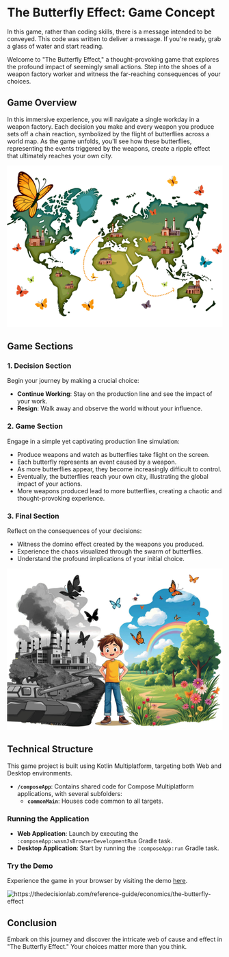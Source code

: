 # The Butterfly Effect: Game Concept

In this game, rather than coding skills, there is a message intended to be conveyed. This code was written to deliver a message. If you're ready, grab a glass of water and start reading.

Welcome to "The Butterfly Effect," a thought-provoking game that explores the profound impact of seemingly small actions. Step into the shoes of a weapon factory worker and witness the far-reaching consequences of your choices.

## Game Overview

In this immersive experience, you will navigate a single workday in a weapon factory. Each decision you make and every weapon you produce sets off a chain reaction, symbolized by the flight of butterflies across a world map. As the game unfolds, you'll see how these butterflies, representing the events triggered by the weapons, create a ripple effect that ultimately reaches your own city.

<img src="assets/1.png" alt="The Butterfly Effect" width="720"/>

## Game Sections

### 1. Decision Section
Begin your journey by making a crucial choice:
- **Continue Working**: Stay on the production line and see the impact of your work.
- **Resign**: Walk away and observe the world without your influence.

### 2. Game Section
Engage in a simple yet captivating production line simulation:
- Produce weapons and watch as butterflies take flight on the screen.
- Each butterfly represents an event caused by a weapon.
- As more butterflies appear, they become increasingly difficult to control.
- Eventually, the butterflies reach your own city, illustrating the global impact of your actions.
- More weapons produced lead to more butterflies, creating a chaotic and thought-provoking experience.

### 3. Final Section
Reflect on the consequences of your decisions:
- Witness the domino effect created by the weapons you produced.
- Experience the chaos visualized through the swarm of butterflies.
- Understand the profound implications of your initial choice.

<img src="assets/2.jpg" alt="The Butterfly Effect Conclusion" width="720"/>

## Technical Structure

This game project is built using Kotlin Multiplatform, targeting both Web and Desktop environments.

- **`/composeApp`**: Contains shared code for Compose Multiplatform applications, with several subfolders:
  - **`commonMain`**: Houses code common to all targets.

### Running the Application

- **Web Application**: Launch by executing the `:composeApp:wasmJsBrowserDevelopmentRun` Gradle task.
- **Desktop Application**: Start by running the `:composeApp:run` Gradle task.

### Try the Demo

Experience the game in your browser by visiting the demo [here](https://mbakgun.github.io/ButterflyEffect).

<img src="assets/butter.avif" alt="https://thedecisionlab.com/reference-guide/economics/the-butterfly-effect" width="720" title="A very good article to read"/>

## Conclusion

Embark on this journey and discover the intricate web of cause and effect in "The Butterfly Effect." Your choices matter more than you think.